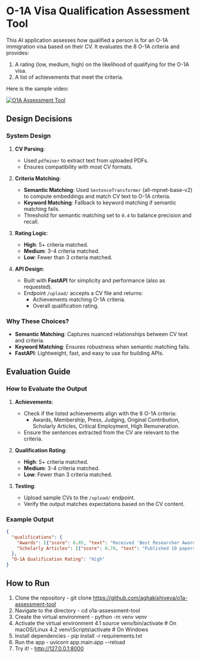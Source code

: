 # O-1A Visa Qualification Assessment Tool

This AI application assesses how qualified a person is for an O-1A immigration visa based on their CV. It evaluates the 8 O-1A criteria and provides:
  1. A rating (low, medium, high) on the likelihood of qualifying for the O-1A visa.
  2. A list of achievements that meet the criteria.

Here is the sample video:

[![O1A Assessment Tool](https://img.youtube.com/vi/AO8yiENGRlE/0.jpg)](https://www.youtube.com/watch?v=AO8yiENGRlE)

## Design Decisions

### **System Design**
1. **CV Parsing**:
   - Used `pdfminer` to extract text from uploaded PDFs.
   - Ensures compatibility with most CV formats.

2. **Criteria Matching**:
   - **Semantic Matching**: Used `SentenceTransformer` (all-mpnet-base-v2) to compute embeddings and match CV text to O-1A criteria.
   - **Keyword Matching**: Fallback to keyword matching if semantic matching fails.
   - Threshold for semantic matching set to `0.4` to balance precision and recall.

3. **Rating Logic**:
   - **High**: 5+ criteria matched.
   - **Medium**: 3-4 criteria matched.
   - **Low**: Fewer than 3 criteria matched.

4. **API Design**:
   - Built with **FastAPI** for simplicity and performance (also as requested).
   - Endpoint `/upload/` accepts a CV file and returns:
     - Achievements matching O-1A criteria.
     - Overall qualification rating.

### **Why These Choices?**
- **Semantic Matching**: Captures nuanced relationships between CV text and criteria.
- **Keyword Matching**: Ensures robustness when semantic matching fails.
- **FastAPI**: Lightweight, fast, and easy to use for building APIs.

## Evaluation Guide

### **How to Evaluate the Output**
1. **Achievements**:
   - Check if the listed achievements align with the 8 O-1A criteria:
     - Awards, Membership, Press, Judging, Original Contribution, Scholarly Articles, Critical Employment, High Remuneration.
   - Ensure the sentences extracted from the CV are relevant to the criteria.

2. **Qualification Rating**:
   - **High**: 5+ criteria matched.
   - **Medium**: 3-4 criteria matched.
   - **Low**: Fewer than 3 criteria matched.

3. **Testing**:
   - Upload sample CVs to the `/upload/` endpoint.
   - Verify the output matches expectations based on the CV content.

### **Example Output**
```json
{
  "qualifications": {
    "Awards": [{"score": 0.85, "text": "Received 'Best Researcher Award' in 2022."}],
    "Scholarly Articles": [{"score": 0.78, "text": "Published 10 papers in top-tier journals."}]
  },
  "O-1A Qualification Rating": "High"
}
```


## How to Run

1. Clone the repository - git clone https://github.com/aghakishiyeva/o1a-assessment-tool
2. Navigate to the directory - cd o1a-assessment-tool
3. Create the virtual environment - python -m venv venv
4. Activate the virtual environment
   4.1 source venv/bin/activate  # On macOS/Linux
   4.2 venv\Scripts\activate     # On Windows
5. Install dependencies - pip install -r requirements.txt
6. Run the app - uvicorn app.main:app --reload
7. Try it! - http://127.0.0.1:8000

